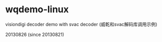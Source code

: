 ﻿wqdemo-linux
============

visiondigi decoder demo with svac decoder (威乾和svac解码库调用示例)

20130826 (since 20130821)
